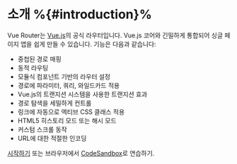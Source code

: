 # 소개 %{#introduction}%

<VueSchoolLink
href="https://vueschool.io/lessons/introduction-to-pinia"
title="Get started with Pinia"
/>

Vue Router는 [Vue.js](https://vuejs.org)의 공식 라우터입니다. Vue.js 코어와 긴밀하게 통합되어 싱글 페이지 앱을 쉽게 만들 수 있습니다. 기능은 다음과 같습니다:

- 중첩된 경로 매핑
- 동적 라우팅
- 모듈식 컴포넌트 기반의 라우터 설정
- 경로에 파라미터, 쿼리, 와일드카드 적용
- Vue.js의 트랜지션 시스템을 사용한 트랜지션 효과
- 경로 탐색을 세밀하게 컨트롤
- 링크에 자동으로 엑티브 CSS 클래스 적용
- HTML5 히스토리 모드 또는 해시 모드
- 커스텀 스크롤 동작
- URL에 대한 적절한 인코딩

[시작하기](/guide/) 또는 브라우저에서 [CodeSandbox](https://codesandbox.io/s/vue-router-4-reproduction-hb9lh)로 연습하기.

<HomeSponsors />

<script setup>
import HomeSponsors from './.vitepress/theme/components/HomeSponsors.vue'
</script>